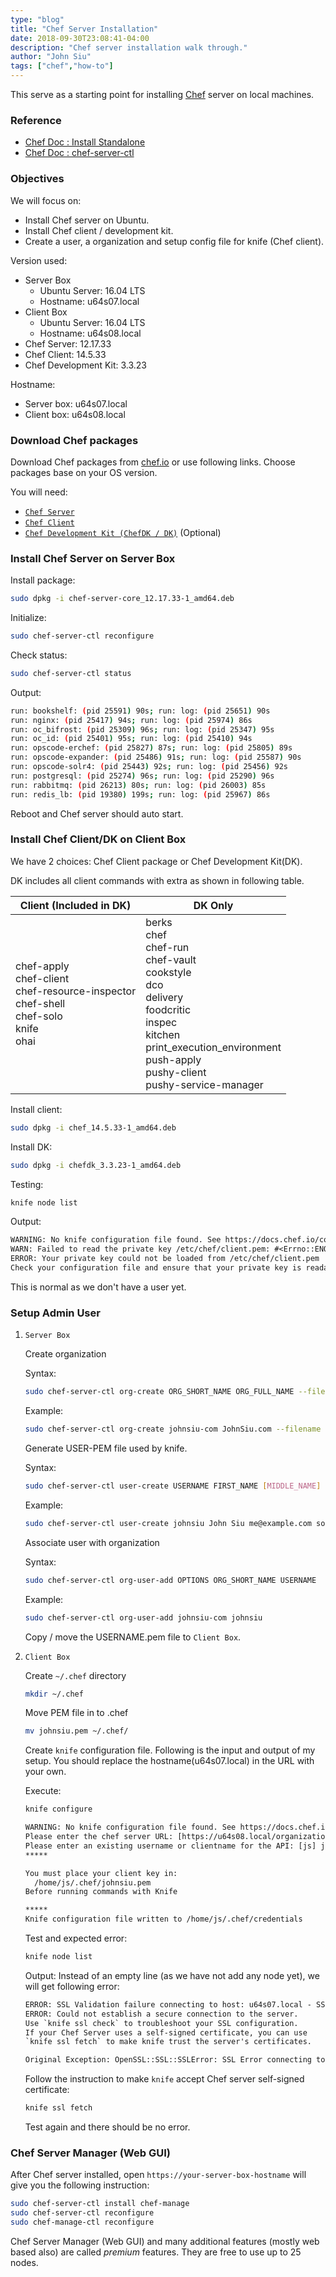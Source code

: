 ```yaml
---
type: "blog"
title: "Chef Server Installation"
date: 2018-09-30T23:08:41-04:00
description: "Chef server installation walk through."
author: "John Siu"
tags: ["chef","how-to"]
---
```


This serve as a starting point for installing [Chef](//chef.io) server on local machines.
<!--more-->

### Reference

- [Chef Doc : Install Standalone](//docs.chef.io/install_server.html#standalone)
- [Chef Doc : chef-server-ctl](//docs.chef.io/ctl_chef_server.html)

### Objectives

We will focus on:

- Install Chef server on Ubuntu.
- Install Chef client / development kit.
- Create a user, a organization and setup config file for knife (Chef client).

Version used:

- Server Box
  - Ubuntu Server: 16.04 LTS
  - Hostname: u64s07.local
- Client Box
  - Ubuntu Server: 16.04 LTS
  - Hostname: u64s08.local
- Chef Server: 12.17.33
- Chef Client: 14.5.33
- Chef Development Kit: 3.3.23

Hostname:

- Server box: u64s07.local
- Client box: u64s08.local

### Download Chef packages

Download Chef packages from [chef.io](//downloads.chef.io/) or use following links. Choose packages base on your OS version.

You will need:

- [`Chef Server`](//downloads.chef.io/chef-server/)
- [`Chef Client`](//downloads.chef.io/chef/)
- [`Chef Development Kit (ChefDK / DK)`](//downloads.chef.io/chefdk/) (Optional)

### Install Chef Server on Server Box

Install package:

```sh
sudo dpkg -i chef-server-core_12.17.33-1_amd64.deb
```

Initialize:

```sh
sudo chef-server-ctl reconfigure
```

Check status:

```sh
sudo chef-server-ctl status
```

Output:

```sh
run: bookshelf: (pid 25591) 90s; run: log: (pid 25651) 90s
run: nginx: (pid 25417) 94s; run: log: (pid 25974) 86s
run: oc_bifrost: (pid 25309) 96s; run: log: (pid 25347) 95s
run: oc_id: (pid 25401) 95s; run: log: (pid 25410) 94s
run: opscode-erchef: (pid 25827) 87s; run: log: (pid 25805) 89s
run: opscode-expander: (pid 25486) 91s; run: log: (pid 25587) 90s
run: opscode-solr4: (pid 25443) 92s; run: log: (pid 25456) 92s
run: postgresql: (pid 25274) 96s; run: log: (pid 25290) 96s
run: rabbitmq: (pid 26213) 80s; run: log: (pid 26003) 85s
run: redis_lb: (pid 19380) 199s; run: log: (pid 25967) 86s
```

Reboot and Chef server should auto start.

### Install Chef Client/DK on Client Box

We have 2 choices: Chef Client package or Chef Development Kit(DK).

DK includes all client commands with extra as shown in following table.

|Client (Included in DK)|DK Only|
|---|---|
|chef-apply<br/>chef-client<br/>chef-resource-inspector<br/>chef-shell<br/>chef-solo<br/>knife<br/>ohai|berks<br/>chef<br/>chef-run<br/>chef-vault<br/>cookstyle<br/>dco<br/>delivery<br/>foodcritic<br/>inspec<br/>kitchen<br/>print_execution_environment<br>push-apply<br/>pushy-client<br/>pushy-service-manager|

Install client:

```sh
sudo dpkg -i chef_14.5.33-1_amd64.deb
```

Install DK:

```sh
sudo dpkg -i chefdk_3.3.23-1_amd64.deb
```

Testing:

```sh
knife node list
```

Output:

```txt
WARNING: No knife configuration file found. See https://docs.chef.io/config_rb_knife.html for details.
WARN: Failed to read the private key /etc/chef/client.pem: #<Errno::ENOENT: No such file or directory @ rb_sysopen - /etc/chef/client.pem>
ERROR: Your private key could not be loaded from /etc/chef/client.pem
Check your configuration file and ensure that your private key is readable
```

This is normal as we don't have a user yet.

### Setup Admin User

1. `Server Box`

    Create organization

      Syntax:

      ```sh
      sudo chef-server-ctl org-create ORG_SHORT_NAME ORG_FULL_NAME --filename ORG-validator.pem
      ```

      Example:

      ```sh
      sudo chef-server-ctl org-create johnsiu-com JohnSiu.com --filename johnsiu-com-validator.pem
      ```

    Generate USER-PEM file used by knife.

      Syntax:

      ```sh
      sudo chef-server-ctl user-create USERNAME FIRST_NAME [MIDDLE_NAME] LAST_NAME EMAIL PASSWORD --filename USERNAME.pem
      ```

      Example:

      ```sh
      sudo chef-server-ctl user-create johnsiu John Siu me@example.com somepassword --filename johnsiu.pem
      ```

    Associate user with organization

      Syntax:

      ```sh
      sudo chef-server-ctl org-user-add OPTIONS ORG_SHORT_NAME USERNAME
      ```

      Example:

      ```sh
      sudo chef-server-ctl org-user-add johnsiu-com johnsiu
      ```

    Copy / move the USERNAME.pem file to `Client Box`.

2. `Client Box`

    Create `~/.chef` directory

      ```sh
      mkdir ~/.chef
      ```

      Move PEM file in to .chef

      ```sh
      mv johnsiu.pem ~/.chef/
      ```

    Create `knife` configuration file. Following is the input and output of my setup. You should replace the hostname(u64s07.local) in the URL with your own.

    Execute:

      ```sh
      knife configure
      ```

      ```txt
      WARNING: No knife configuration file found. See https://docs.chef.io/config_rb_knife.html for details.
      Please enter the chef server URL: [https://u64s08.local/organizations/myorg] https://u64s07.local/organizations/johnsiu-com
      Please enter an existing username or clientname for the API: [js] johnsiu
      *****

      You must place your client key in:
        /home/js/.chef/johnsiu.pem
      Before running commands with Knife

      *****
      Knife configuration file written to /home/js/.chef/credentials
      ```

    Test and expected error:

      ```sh
      knife node list
      ```

    Output: Instead of an empty line (as we have not add any node yet), we will get following error:

      ```txt
      ERROR: SSL Validation failure connecting to host: u64s07.local - SSL_connect returned=1 errno=0 state=error: certificate verify failed (self signed certificate)
      ERROR: Could not establish a secure connection to the server.
      Use `knife ssl check` to troubleshoot your SSL configuration.
      If your Chef Server uses a self-signed certificate, you can use
      `knife ssl fetch` to make knife trust the server's certificates.

      Original Exception: OpenSSL::SSL::SSLError: SSL Error connecting to https://u64s07.local/organizations/johnsiu-com/nodes - SSL_connect returned=1 errno=0 state=error: certificate verify failed (self signed certificate)
      ```

    Follow the instruction to make `knife` accept Chef server self-signed certificate:

      ```sh
      knife ssl fetch
      ```

    Test again and there should be no error.

### Chef Server Manager (Web GUI)

After Chef server installed, open `https://your-server-box-hostname` will give you the following instruction:

```sh
sudo chef-server-ctl install chef-manage
sudo chef-server-ctl reconfigure
sudo chef-manage-ctl reconfigure
```

Chef Server Manager (Web GUI) and many additional features (mostly web based also) are called *premium* features. They are free to use up to 25 nodes.